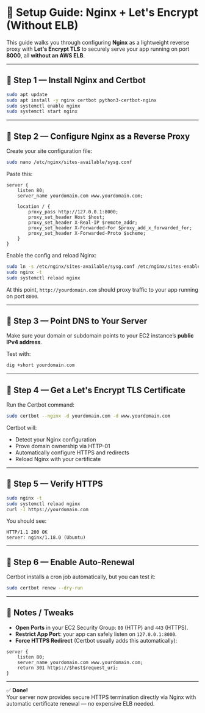 # 🧠 Setup Guide: Nginx + Let's Encrypt (Without ELB)

This guide walks you through configuring **Nginx** as a lightweight reverse proxy with **Let's Encrypt TLS** to securely serve your app running on port **8000**, all **without an AWS ELB**.

---

## 🧩 Step 1 — Install Nginx and Certbot

```bash
sudo apt update
sudo apt install -y nginx certbot python3-certbot-nginx
sudo systemctl enable nginx
sudo systemctl start nginx
```

---

## 🧩 Step 2 — Configure Nginx as a Reverse Proxy

Create your site configuration file:

```bash
sudo nano /etc/nginx/sites-available/sysg.conf
```

Paste this:

```nginx
server {
    listen 80;
    server_name yourdomain.com www.yourdomain.com;

    location / {
        proxy_pass http://127.0.0.1:8000;
        proxy_set_header Host $host;
        proxy_set_header X-Real-IP $remote_addr;
        proxy_set_header X-Forwarded-For $proxy_add_x_forwarded_for;
        proxy_set_header X-Forwarded-Proto $scheme;
    }
}
```

Enable the config and reload Nginx:

```bash
sudo ln -s /etc/nginx/sites-available/sysg.conf /etc/nginx/sites-enabled/
sudo nginx -t
sudo systemctl reload nginx
```

At this point, `http://yourdomain.com` should proxy traffic to your app running on port `8000`.

---

## 🧩 Step 3 — Point DNS to Your Server

Make sure your domain or subdomain points to your EC2 instance’s **public IPv4 address**.

Test with:

```bash
dig +short yourdomain.com
```

---

## 🧩 Step 4 — Get a Let's Encrypt TLS Certificate

Run the Certbot command:

```bash
sudo certbot --nginx -d yourdomain.com -d www.yourdomain.com
```

Certbot will:
- Detect your Nginx configuration
- Prove domain ownership via HTTP-01
- Automatically configure HTTPS and redirects
- Reload Nginx with your certificate

---

## 🧩 Step 5 — Verify HTTPS

```bash
sudo nginx -t
sudo systemctl reload nginx
curl -I https://yourdomain.com
```

You should see:

```
HTTP/1.1 200 OK
server: nginx/1.18.0 (Ubuntu)
```

---

## 🧩 Step 6 — Enable Auto-Renewal

Certbot installs a cron job automatically, but you can test it:

```bash
sudo certbot renew --dry-run
```

---

## 🧠 Notes / Tweaks

- **Open Ports** in your EC2 Security Group: `80` (HTTP) and `443` (HTTPS).
- **Restrict App Port**: your app can safely listen on `127.0.0.1:8000`.
- **Force HTTPS Redirect** (Certbot usually adds this automatically):

```nginx
server {
    listen 80;
    server_name yourdomain.com www.yourdomain.com;
    return 301 https://$host$request_uri;
}
```

---

✅ **Done!**  
Your server now provides secure HTTPS termination directly via Nginx with automatic certificate renewal — no expensive ELB needed.
